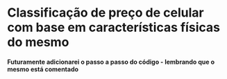 # Classificação de preço de celular com base em características físicas do mesmo


#### Futuramente adicionarei o passo a passo do código - lembrando que o mesmo está comentado
